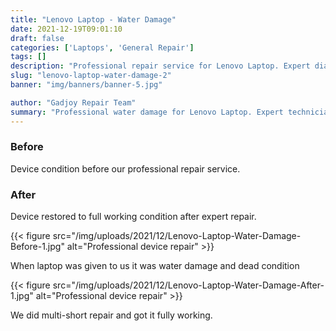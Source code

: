 ```yaml
---
title: "Lenovo Laptop - Water Damage"
date: 2021-12-19T09:01:10
draft: false
categories: ['Laptops', 'General Repair']
tags: []
description: "Professional repair service for Lenovo Laptop. Expert diagnosis and quality repairs in Bangalore."
slug: "lenovo-laptop-water-damage-2"
banner: "img/banners/banner-5.jpg"

author: "Gadjoy Repair Team"
summary: "Professional water damage for Lenovo Laptop. Expert technicians, quality parts, warranty included."
---
```


### Before

Device condition before our professional repair service.

### After

Device restored to full working condition after expert repair.

{{< figure src="/img/uploads/2021/12/Lenovo-Laptop-Water-Damage-Before-1.jpg" alt="Professional device repair" >}}

When laptop was given to us it was water damage and dead condition

{{< figure src="/img/uploads/2021/12/Lenovo-Laptop-Water-Damage-After-1.jpg" alt="Professional device repair" >}}

We did multi-short repair and got it fully working.